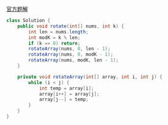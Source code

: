 [官方题解](https://leetcode.cn/problems/rotate-array/solutions/551039/xuan-zhuan-shu-zu-by-leetcode-solution-nipk/?envType=study-plan-v2&envId=top-100-liked)  
```Java
class Solution {
    public void rotate(int[] nums, int k) {
        int len = nums.length;
        int modK = k % len;
        if (k == 0) return;
        rotateArray(nums, 0, len - 1);
        rotateArray(nums, 0, modK - 1);
        rotateArray(nums, modK, len - 1);
    }

    private void rotateArray(int[] array, int i, int j) {
        while (i < j) {
            int temp = array[i];
            array[i++] = array[j];
            array[j--] = temp;
        }
    }
}
```
